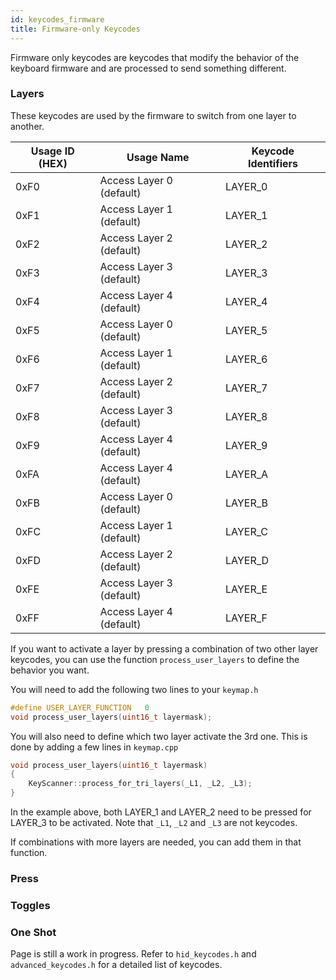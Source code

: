 ```yaml
---
id: keycodes_firmware
title: Firmware-only Keycodes
---
```


Firmware only keycodes are keycodes that modify the behavior of the keyboard firmware and are processed to send something different. 

### Layers

These keycodes are used by the firmware to switch from one layer to another.

| Usage ID (HEX) | Usage Name               | Keycode Identifiers        |
| -------------- | -----------------------  | -------------------------- |
| 0xF0           | Access Layer 0 (default) | LAYER_0                    |
| 0xF1           | Access Layer 1 (default) | LAYER_1                    |
| 0xF2           | Access Layer 2 (default) | LAYER_2                    |
| 0xF3           | Access Layer 3 (default) | LAYER_3                    |
| 0xF4           | Access Layer 4 (default) | LAYER_4                    |
| 0xF5           | Access Layer 0 (default) | LAYER_5                    |
| 0xF6           | Access Layer 1 (default) | LAYER_6                    |
| 0xF7           | Access Layer 2 (default) | LAYER_7                    |
| 0xF8           | Access Layer 3 (default) | LAYER_8                    |
| 0xF9           | Access Layer 4 (default) | LAYER_9                    |
| 0xFA           | Access Layer 4 (default) | LAYER_A                    |
| 0xFB           | Access Layer 0 (default) | LAYER_B                    |
| 0xFC           | Access Layer 1 (default) | LAYER_C                    |
| 0xFD           | Access Layer 2 (default) | LAYER_D                    |
| 0xFE           | Access Layer 3 (default) | LAYER_E                    |
| 0xFF           | Access Layer 4 (default) | LAYER_F                    |

If you want to activate a layer by pressing a combination of two other layer keycodes, you can use the function `process_user_layers` to define the behavior you want.

You will need to add the following two lines to your `keymap.h`

``` c++
#define USER_LAYER_FUNCTION   0 
void process_user_layers(uint16_t layermask);
```

You will also need to define which two layer activate the 3rd one. This is done by adding a few lines in `keymap.cpp`

``` c++
void process_user_layers(uint16_t layermask)
{
    KeyScanner::process_for_tri_layers(_L1, _L2, _L3);
}
```
In the example above, both LAYER_1 and LAYER_2 need to be pressed for LAYER_3 to be activated.
Note that `_L1`, `_L2` and `_L3` are not keycodes.

If combinations with more layers are needed, you can add them in that function.


### Press


### Toggles


### One Shot

Page is still a work in progress.  Refer to `hid_keycodes.h` and `advanced_keycodes.h` for a detailed list of keycodes.
